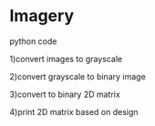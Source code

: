 # Imagery

python code

1)convert images to grayscale

2)convert grayscale to binary image

3)convert to binary 2D matrix

4)print 2D matrix based on design
